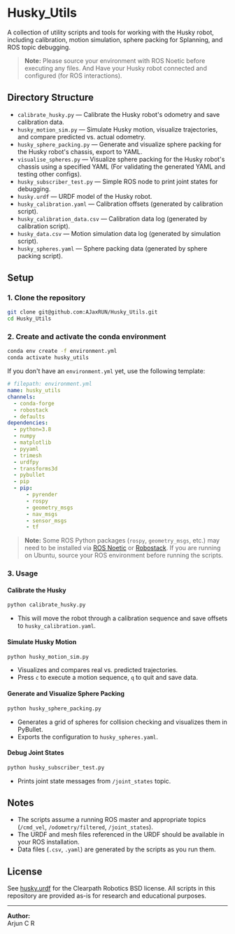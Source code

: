 # Husky_Utils

A collection of utility scripts and tools for working with the Husky robot, including calibration, motion simulation, sphere packing for Splanning, and ROS topic debugging.

> **Note:**  Please source your environment with ROS Noetic before executing any files. And Have your Husky robot connected and configured (for ROS interactions).
## Directory Structure

- `calibrate_husky.py` — Calibrate the Husky robot's odometry and save calibration data.
- `husky_motion_sim.py` — Simulate Husky motion, visualize trajectories, and compare predicted vs. actual odometry.
- `husky_sphere_packing.py` — Generate and visualize sphere packing for the Husky robot's chassis, export to YAML.
- `visualise_spheres.py` — Visualize sphere packing for the Husky robot's chassis using a specified YAML (For validating the generated YAML and testing other configs).
- `husky_subscriber_test.py` — Simple ROS node to print joint states for debugging.
- `husky.urdf` — URDF model of the Husky robot.
- `husky_calibration.yaml` — Calibration offsets (generated by calibration script).
- `husky_calibration_data.csv` — Calibration data log (generated by calibration script).
- `husky_data.csv` — Motion simulation data log (generated by simulation script).
- `husky_spheres.yaml` — Sphere packing data (generated by sphere packing script).

## Setup

### 1. Clone the repository

```sh
git clone git@github.com:AJaxRUN/Husky_Utils.git
cd Husky_Utils
```

### 2. Create and activate the conda environment

```sh
conda env create -f environment.yml
conda activate husky_utils
```

If you don't have an `environment.yml` yet, use the following template:

```yaml
# filepath: environment.yml
name: husky_utils
channels:
  - conda-forge
  - robostack
  - defaults
dependencies:
  - python=3.8
  - numpy
  - matplotlib
  - pyyaml
  - trimesh
  - urdfpy
  - transforms3d
  - pybullet
  - pip
  - pip:
      - pyrender
      - rospy
      - geometry_msgs
      - nav_msgs
      - sensor_msgs
      - tf
```

> **Note:** Some ROS Python packages (`rospy`, `geometry_msgs`, etc.) may need to be installed via [ROS Noetic](http://wiki.ros.org/noetic/Installation/Ubuntu) or [Robostack](https://robostack.github.io/). If you are running on Ubuntu, source your ROS environment before running the scripts.

### 3. Usage

#### Calibrate the Husky

```sh
python calibrate_husky.py
```
- This will move the robot through a calibration sequence and save offsets to `husky_calibration.yaml`.

#### Simulate Husky Motion

```sh
python husky_motion_sim.py
```
- Visualizes and compares real vs. predicted trajectories.
- Press `c` to execute a motion sequence, `q` to quit and save data.

#### Generate and Visualize Sphere Packing

```sh
python husky_sphere_packing.py
```
- Generates a grid of spheres for collision checking and visualizes them in PyBullet.
- Exports the configuration to `husky_spheres.yaml`.

#### Debug Joint States

```sh
python husky_subscriber_test.py
```
- Prints joint state messages from `/joint_states` topic.

## Notes

- The scripts assume a running ROS master and appropriate topics (`/cmd_vel`, `/odometry/filtered`, `/joint_states`).
- The URDF and mesh files referenced in the URDF should be available in your ROS installation.
- Data files (`.csv`, `.yaml`) are generated by the scripts as you run them.

## License

See [husky.urdf](husky.urdf) for the Clearpath Robotics BSD license. All scripts in this repository are provided as-is for research and educational purposes.

---

**Author:**  
Arjun C R
